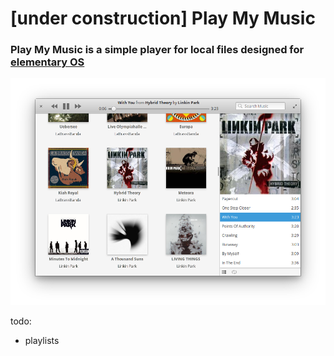 # [under construction] Play My Music

### Play My Music is a simple player for local files designed for [elementary OS](https://elementary.io)

![screenshot](Screenshot.png)

todo:
* playlists
